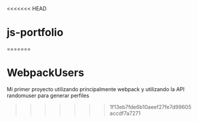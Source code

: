 <<<<<<< HEAD
# js-portfolio
=======
# WebpackUsers
Mi primer proyecto utilizando principalmente webpack y utilizando la API randomuser para generar perfiles
>>>>>>> 1f13eb7fde6b10aeef27fe7d99605accdf7a7271
